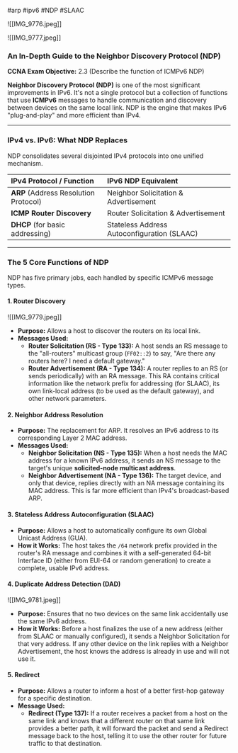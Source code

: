 #arp #ipv6 #NDP #SLAAC 

![[IMG_9776.jpeg]]

![[IMG_9777.jpeg]]

### An In-Depth Guide to the Neighbor Discovery Protocol (NDP)

**CCNA Exam Objective:** 2.3 (Describe the function of ICMPv6 NDP)

**Neighbor Discovery Protocol (NDP)** is one of the most significant improvements in IPv6. It's not a single protocol but a collection of functions that use **ICMPv6** messages to handle communication and discovery between devices on the same local link. NDP is the engine that makes IPv6 "plug-and-play" and more efficient than IPv4.

***

### IPv4 vs. IPv6: What NDP Replaces

NDP consolidates several disjointed IPv4 protocols into one unified mechanism.

| IPv4 Protocol / Function | IPv6 NDP Equivalent |
| :--- | :--- |
| **ARP** (Address Resolution Protocol) | Neighbor Solicitation & Advertisement |
| **ICMP Router Discovery** | Router Solicitation & Advertisement |
| **DHCP** (for basic addressing) | Stateless Address Autoconfiguration (SLAAC) |

***

### The 5 Core Functions of NDP

NDP has five primary jobs, each handled by specific ICMPv6 message types.

#### 1. Router Discovery
![[IMG_9779.jpeg]]
* **Purpose:** Allows a host to discover the routers on its local link.
* **Messages Used:**
    * **Router Solicitation (RS - Type 133):** A host sends an RS message to the "all-routers" multicast group (`FF02::2`) to say, "Are there any routers here? I need a default gateway."
    * **Router Advertisement (RA - Type 134):** A router replies to an RS (or sends periodically) with an RA message. This RA contains critical information like the network prefix for addressing (for SLAAC), its own link-local address (to be used as the default gateway), and other network parameters.

#### 2. Neighbor Address Resolution
* **Purpose:** The replacement for ARP. It resolves an IPv6 address to its corresponding Layer 2 MAC address.
* **Messages Used:**
    * **Neighbor Solicitation (NS - Type 135):** When a host needs the MAC address for a known IPv6 address, it sends an NS message to the target's unique **solicited-node multicast address**.
    * **Neighbor Advertisement (NA - Type 136):** The target device, and only that device, replies directly with an NA message containing its MAC address. This is far more efficient than IPv4's broadcast-based ARP.

#### 3. Stateless Address Autoconfiguration (SLAAC)
* **Purpose:** Allows a host to automatically configure its own Global Unicast Address (GUA).
* **How it Works:** The host takes the `/64` network prefix provided in the router's RA message and combines it with a self-generated 64-bit Interface ID (either from EUI-64 or random generation) to create a complete, usable IPv6 address.

#### 4. Duplicate Address Detection (DAD)
![[IMG_9781.jpeg]]
* **Purpose:** Ensures that no two devices on the same link accidentally use the same IPv6 address.
* **How it Works:** Before a host finalizes the use of a new address (either from SLAAC or manually configured), it sends a Neighbor Solicitation for that very address. If any other device on the link replies with a Neighbor Advertisement, the host knows the address is already in use and will not use it.

#### 5. Redirect
* **Purpose:** Allows a router to inform a host of a better first-hop gateway for a specific destination.
* **Message Used:**
    * **Redirect (Type 137):** If a router receives a packet from a host on the same link and knows that a different router on that same link provides a better path, it will forward the packet and send a Redirect message back to the host, telling it to use the other router for future traffic to that destination.
